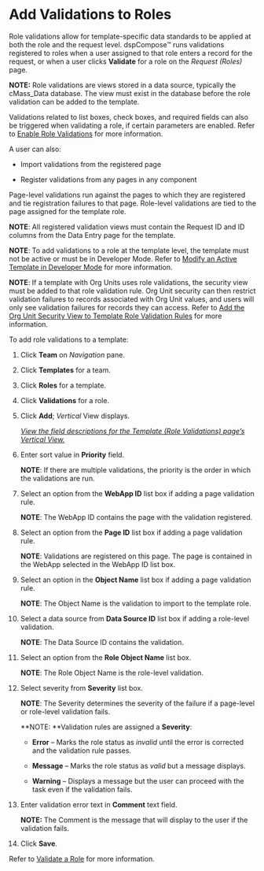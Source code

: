# Add Validations to Roles

Role validations allow for template-specific data standards to be
applied at both the role and the request level. dspCompose™ runs
validations registered to roles when a user assigned to that role enters
a record for the request, or when a user clicks **Validate** for a role
on the *Request (Roles)* page.

**NOTE:** Role validations are views stored in a data source, typically
the cMass\_Data database. The view must exist in the database before the
role validation can be added to the template.

Validations related to list boxes, check boxes, and required fields can
also be triggered when validating a role, if certain parameters are
enabled. Refer to [Enable Role
Validations](../Config/Enable_Role_Validations.htm) for more
information.

A user can also:

  - Import validations from the registered page

  - Register validations from any pages in any component

Page-level validations run against the pages to which they are
registered and tie registration failures to that page. Role-level
validations are tied to the page assigned for the template role.

**NOTE**: All registered validation views must contain the Request ID
and ID columns from the Data Entry page for the template.

**NOTE**: To add validations to a role at the template level, the
template must not be active or must be in Developer Mode. Refer to
[Modify an Active Template in Developer
Mode](Modify_an_Active_Template_in_Developer_Mode.htm) for more
information.

**NOTE**: If a template with Org Units uses role validations, the
security view must be added to that role validation rule. Org Unit
security can then restrict validation failures to records associated
with Org Unit values, and users will only see validation failures for
records they can access. Refer to [Add the Org Unit Security View to
Template Role Validation Rules](Add_the_Org_Unit_Security_View_to.htm)
for more information.

To add role validations to a template:

1.  Click **Team** on *Navigation
    <span style="font-style: normal;">pane</span>*.

2.  Click **Templates** for a team.

3.  Click **Roles** for a template.

4.  Click **Validations** for a role.

5.  Click **Add**; *Vertical* View displays.
    
    *[View the field descriptions for the Template (Role Validations)
    page’s Vertical
    View.](../Page_Desc/Template_Role_Validations_H.htm)*

6.  Enter sort value in **Priority** field.
    
    **NOTE**: If there are multiple validations, the priority is the
    order in which the validations are run.

7.  Select an option from the **WebApp ID** list box if adding a page
    validation rule.
    
    **NOTE**: The WebApp ID contains the page with the validation
    registered.

8.  Select an option from the **Page ID** list box if adding a page
    validation rule.
    
    **NOTE**: Validations are registered on this page. The page is
    contained in the WebApp selected in the WebApp ID list box.

9.  Select an option in the **Object Name** list box if adding a page
    validation rule.
    
    **NOTE**: The Object Name is the validation to import to the
    template role.

10. Select a data source from **Data Source ID** list box if adding a
    role-level validation.
    
    **NOTE**: The Data Source ID contains the validation.

11. Select an option from the **Role Object Name** list box.
    
    **NOTE**: The Role Object Name is the role-level validation.

12. Select severity from **Severity** list box.
    
    **NOTE**: The Severity determines the severity of the failure if a
    page-level or role-level validation fails.
    
    **NOTE: **Validation rules are assigned a **Severity**:
    
      - **Error** – Marks the role status as
        <span style="font-style: italic;">invalid</span> until the error
        is corrected and the validation rule passes.
    
      - **Message** – Marks the role status as
        <span style="font-style: italic;">valid</span> but a message
        displays.
    
      - **Warning** – Displays a message but the user can proceed with
        the task even if the validation fails.

13. Enter validation error text in **Comment** text field.
    
    **NOTE:** The Comment is the message that will display to the user
    if the validation fails.

14. Click **Save**.

Refer to [Validate a Role](Validate_a_Role.htm) for more information.
